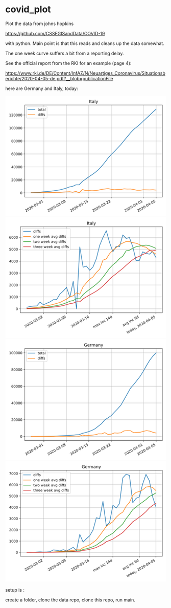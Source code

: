 # covid_plot

Plot the data from johns hopkins 

https://github.com/CSSEGISandData/COVID-19

with python. Main point is that this reads and cleans up the data somewhat.

The one week curve suffers a bit from a reporting delay.

See the official report from the RKI for an example (page 4):

https://www.rki.de/DE/Content/InfAZ/N/Neuartiges_Coronavirus/Situationsberichte/2020-04-05-de.pdf?__blob=publicationFile

here are Germany and Italy, today:

![smarttexthere](https://github.com/BMaxV/covid_plot/blob/master/Italyplot.svg)
![smarttexthere](https://github.com/BMaxV/covid_plot/blob/master/Italyplot_diffs.svg)
![smarttexthere](https://github.com/BMaxV/covid_plot/blob/master/Germanyplot.svg)
![smarttexthere](https://github.com/BMaxV/covid_plot/blob/master/Germanyplot_diffs.svg)

setup is : 

create a folder, clone the data repo, clone this repo, run main.
